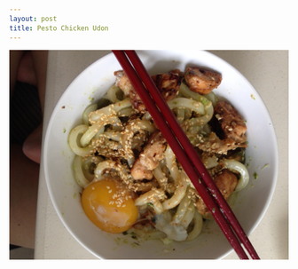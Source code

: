 ```yaml
---
layout: post
title: Pesto Chicken Udon
---
```


<img class="food-photo" src="/themenu/images/food/2014-9-28.jpg">
